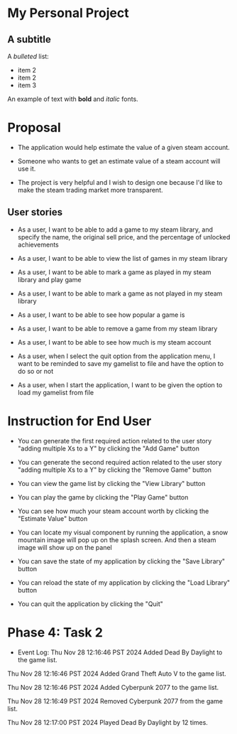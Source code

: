 # My Personal Project

## A subtitle

A *bulleted* list:
- item 2
- item 2
- item 3

An example of text with **bold** and *italic* fonts.

# Proposal 
* The application would help estimate the value of a given steam account. 

* Someone who wants to get an estimate value of a steam account will use it.

* The project is very helpful and I wish to design one because I'd like to make the steam trading market more transparent.

## User stories
* As a user, I want to be able to add a game to my steam library, and specify the name, the original sell price, and the percentage of unlocked achievements

* As a user, I want to be able to view the list of games in my steam library

* As a user, I want to be able to mark a game as played in my steam library and play game

* As a user, I want to be able to mark a game as not played in my steam library

* As a user, I want to be able to see how popular a game is

* As a user, I want to be able to remove a game from my steam library

* As a user, I want to be able to see how much is my steam account

* As a user, when I select the quit option from the application menu, I want to be reminded to save my gamelist to file and have the option to do so or not

* As a user, when I start the application, I want to be given the option to load my gamelist from file

# Instruction for End User

- You can generate the first required action related to the user story "adding multiple Xs to a Y" by clicking the "Add Game" button

- You can generate the second required action related to the user story "adding multiple Xs to a Y" by clicking the "Remove Game" button

- You can view the game list by clicking the "View Library" button

- You can play the game by clicking the "Play Game" button

- You can see how much your steam account worth by clicking the "Estimate Value" button

- You can locate my visual component by running the application, a snow mountain image will pop up on the splash screen. And then a steam image will show up on the panel

- You can save the state of my application by clicking the "Save Library" button

- You can reload the state of my application by clicking the "Load Library" button

- You can quit the application by clicking the "Quit" 

# Phase 4: Task 2

- Event Log:
Thu Nov 28 12:16:46 PST 2024
Added Dead By Daylight to the game list.

Thu Nov 28 12:16:46 PST 2024
Added Grand Theft Auto V to the game list.

Thu Nov 28 12:16:46 PST 2024
Added Cyberpunk 2077 to the game list.

Thu Nov 28 12:16:49 PST 2024
Removed Cyberpunk 2077 from the game list.

Thu Nov 28 12:17:00 PST 2024
Played Dead By Daylight by 12 times.